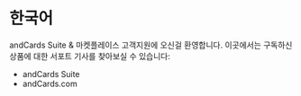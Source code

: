# 한국어

andCards Suite & 마켓플레이스 고객지원에 오신걸 환영합니다. 이곳에서는 구독하신 상품에 대한 서포트 기사를 찾아보실 수 있습니다:

* andCards Suite
* andCards.com

